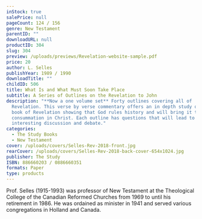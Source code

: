 ```yaml
---
inStock: true
salePrice: null
pageCount: 124 / 156
genre: New Testament
parentID: ""
downloadURL: null
productID: 304
slug: 304
preview: /uploads/previews/Revelation-website-sample.pdf
price: 20
author: L. Selles
publishYear: 1989 / 1990
downloadTitle: ""
childID: 506
title: What Is and What Must Soon Take Place
subtitle: A Series of Outlines on the Revelation to John
description: "**Now a one volume set** Forty outlines covering all of
  Revelation. This verse by verse commentary offers an in depth study of the
  book of Revelation showing that God rules history and will bring it to its
  consummation in Christ. Each outline has questions that will lead to
  interesting discussion and debate."
categories:
  - The Study Books
  - New Testament
cover: /uploads/covers/Selles-Rev-2018-front.jpg
rearCover: /uploads/covers/Selles-Rev-2018-back-cover-654x1024.jpg
publisher: The Study
ISBN: 886660203 / 0886660351
formats: Paper
type: products
---
```

Prof. Selles (1915-1993) was professor of New Testament at the Theological College of the Canadian Reformed Churches from 1969 to until his retirement in 1986. He was ordained as minister in 1941 and served various congregations in Holland and Canada.